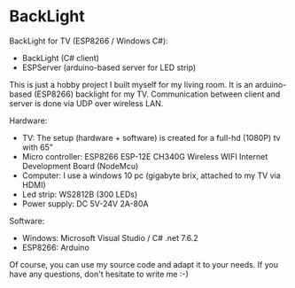 # BackLight
BackLight for TV (ESP8266 / Windows C#):
* BackLight (C# client)
* ESPServer (arduino-based server for LED strip)

This is just a hobby project I built myself for my living room. It is an arduino-based (ESP8266) backlight for my TV. Communication between client and server is done via UDP over wireless LAN.

Hardware:
* TV: The setup (hardware + software) is created for a full-hd (1080P) tv with 65"
* Micro controller: ESP8266 ESP-12E CH340G Wireless WIFI Internet Development Board (NodeMcu)
* Computer: I use a windows 10 pc (gigabyte brix, attached to my TV via HDMI)
* Led strip: WS2812B (300 LEDs)
* Power supply: DC 5V-24V 2A-80A

Software:
* Windows: Microsoft Visual Studio / C# .net 7.6.2
* ESP8266: Arduino

Of course, you can use my source code and adapt it to your needs. If you have any questions, don't hesitate to write me :-)
